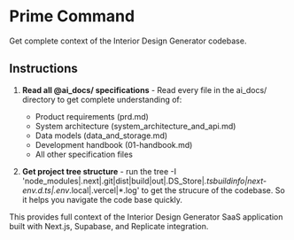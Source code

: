 # Prime Command

Get complete context of the Interior Design Generator codebase.

## Instructions

1. **Read all @ai_docs/ specifications** - Read every file in the ai_docs/ directory to get complete understanding of:
   - Product requirements (prd.md)
   - System architecture (system_architecture_and_api.md) 
   - Data models (data_and_storage.md)
   - Development handbook (01-handbook.md)
   - All other specification files

2. **Get project tree structure** - run the  tree -I 'node_modules|.next|.git|dist|build|out|.DS_Store|*.tsbuildinfo|next-env.d.ts|.env*.local|.vercel|*.log' to get the strucure of the codebase. So it helps you navigate the code base quickly. 

This provides full context of the Interior Design Generator SaaS application built with Next.js, Supabase, and Replicate integration.